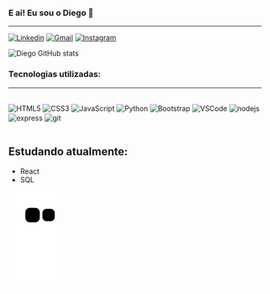 
### E aí! Eu sou o Diego 🙋
<hr>

[![Linkedin](https://img.shields.io/badge/LinkedIn-0077B5?style=for-the-badge&logo=linkedin&logoColor=white)](https://www.linkedin.com/in/diego-trevisan-cc/)
[![Gmail](https://img.shields.io/badge/Gmail-D14836?style=for-the-badge&logo=gmail&logoColor=white)](mailto:diego.trevisan.cc@gmail.com)
[![Instagram](https://img.shields.io/badge/Instagram-E4405F?style=for-the-badge&logo=instagram&logoColor=white)](https://www.instagram.com/dgtrvsn/)

![Diego GitHub stats](https://github-readme-stats.vercel.app/api?username=diegotrevisancc&show_icons=true&theme=gruvbox)

###  Tecnologias utilizadas: 
<hr>
<div style="display: inline_block"><br/>
  <img align="center" alt="HTML5" src="https://img.shields.io/badge/HTML5-E34F26?style=for-the-badge&logo=html5&logoColor=white">
    <img align="center" alt="CSS3" src="https://img.shields.io/badge/CSS3-1572B6?style=for-the-badge&logo=css3&logoColor=white">
    <img align="center" alt="JavaScript" src="https://img.shields.io/badge/JavaScript-F7DF1E?style=for-the-badge&logo=javascript&logoColor=black">
    <img align="center" alt="Python" src="https://img.shields.io/badge/Python-14354C?style=for-the-badge&logo=python&logoColor=white">
    <img align="center" alt="Bootstrap" src="https://img.shields.io/badge/Bootstrap-563D7C?style=for-the-badge&logo=bootstrap&logoColor=white">
    <img align="center" alt="VSCode" src="https://img.shields.io/badge/Visual_Studio-5C2D91?style=for-the-badge&logo=visual%20studio&logoColor=white">
    <img align="center" alt="nodejs" src="https://img.shields.io/badge/Node.js-43853D?style=for-the-badge&logo=node.js&logoColor=white">
    <img align="center" alt="express" src="https://img.shields.io/badge/Express.js-404D59?style=for-the-badge">
    <img align="center" alt="git" src="https://img.shields.io/badge/GIT-E44C30?style=for-the-badge&logo=git&logoColor=white">
 </div><br/>
 
 ## Estudando atualmente: 
 <ul>
  <li>React</li>
  <li>SQL</li>
 </ul>

![snake gif](https://github.com/diegotrevisancc/diegotrevisancc/blob/output/github-contribution-grid-snake.svg)
